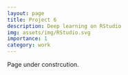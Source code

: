 ```yaml
---
layout: page
title: Project 6
description: Deep learning on RStudio
img: assets/img/RStudio.svg
importance: 1
category: work
---
```


Page under constrcution.
